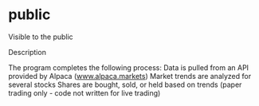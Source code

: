 # public
Visible to the public

Description

The program completes the following process:
Data is pulled from an API provided by Alpaca (www.alpaca.markets)
Market trends are analyzed for several stocks
Shares are bought, sold, or held based on trends
(paper trading only - code not written for live trading)
